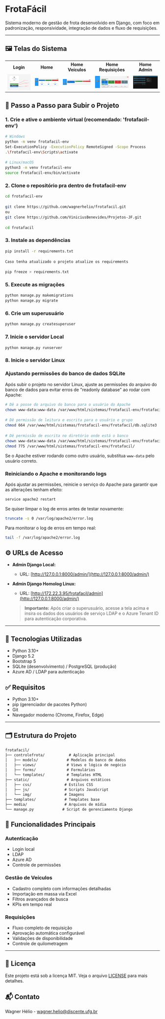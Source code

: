# FrotaFácil

Sistema moderno de gestão de frota desenvolvido em Django, com foco em padronização, responsividade, integração de dados e fluxo de requisições.

---

## 🖼️ Telas do Sistema

<table>
  <tr>
    <th>Login</th>
    <th>Home</th>
    <th>Home Veículos</th>
    <th>Home Requisições</th>
    <th>Home Admin</th>
  </tr>
  <tr>
    <td><a href="frotafacil/static/Docs/Login.png"><img src="frotafacil/static/Docs/Login.png" width="180"/></a></td>
    <td><a href="frotafacil/static/Docs/Home.png"><img src="frotafacil/static/Docs/Home.png" width="180"/></a></td>
    <td><a href="frotafacil/static/Docs/Home_Veiculos.png"><img src="frotafacil/static/Docs/Home_Veiculos.png" width="180"/></a></td>
    <td><a href="frotafacil/static/Docs/Home_Requisicoes.png"><img src="frotafacil/static/Docs/Home_Requisicoes.png" width="180"/></a></td>
    <td><a href="frotafacil/static/Docs/Home_Admin.png"><img src="frotafacil/static/Docs/Home_Admin.png" width="180"/></a></td>
  </tr>
</table>

## 🚀 Passo a Passo para Subir o Projeto

### 1. Crie e ative o ambiente virtual (recomendado: 'frotafacil-env')
```bash
# Windows
python -m venv frotafacil-env
Set-ExecutionPolicy -ExecutionPolicy RemoteSigned -Scope Process
.\frotafacil-env\Scripts\activate

# Linux/macOS
python3 -m venv frotafacil-env
source frotafacil-env/bin/activate
```

### 2. Clone o repositório pra dentro de frotafacil-env
```bash
cd frotafacil-env

git clone https://github.com/wagnerhelio/frotafacil.git
ou
git clone https://github.com/ViniciusBenevides/Projetos-JF.git

cd frotafacil
```

### 3. Instale as dependências
```bash
pip install -r requirements.txt

Caso tenha atualizado o projeto atualize os requirements

pip freeze > requirements.txt
```

### 5. Execute as migrações
```bash
python manage.py makemigrations
python manage.py migrate
```

### 6. Crie um superusuário
```bash
python manage.py createsuperuser
```

### 7. Inicie o servidor Local
```bash
python manage.py runserver
```
### 8. Inicie o servidor Linux 

### Ajustando permissões do banco de dados SQLite

Após subir o projeto no servidor Linux, ajuste as permissões do arquivo do banco de dados para evitar erros de "readonly database" ao rodar com Apache:

```bash
# Dê a posse do arquivo do banco para o usuário do Apache
chown www-data:www-data /var/www/html/sistemas/frotafacil-env/frotafacil/db.sqlite3

# Dê permissão de leitura e escrita para o usuário e grupo
chmod 664 /var/www/html/sistemas/frotafacil-env/frotafacil/db.sqlite3

# Dê permissão de escrita no diretório onde está o banco
chown www-data:www-data /var/www/html/sistemas/frotafacil-env/frotafacil/
chmod 775 /var/www/html/sistemas/frotafacil-env/frotafacil/
```

Se o Apache estiver rodando como outro usuário, substitua `www-data` pelo usuário correto.

### Reiniciando o Apache e monitorando logs

Após ajustar as permissões, reinicie o serviço do Apache para garantir que as alterações tenham efeito:

```bash
service apache2 restart
```

Se quiser limpar o log de erros antes de testar novamente:

```bash
truncate -s 0 /var/log/apache2/error.log
```

Para monitorar o log de erros em tempo real:

```bash
tail -f /var/log/apache2/error.log
```

## ⚙️ URLs de Acesso

- **Admin Django Local:**
  - URL: [http://127.0.0.1:8000/admin/](http://127.0.0.1:8000/admin/)
- **Admin Django Homolog Linux:**
  - URL: [http://172.22.3.95/frotafacil/admin](http://127.0.0.1:8000/admin/)

  > **Importante:** Após criar o superusuário, acesse a tela acima e insira os dados dos usuários de serviço LDAP e o Azure Tenant ID para autenticação corporativa.

---

## 🧰 Tecnologias Utilizadas

- Python 3.10+
- Django 5.2
- Bootstrap 5
- SQLite (desenvolvimento) / PostgreSQL (produção)
- Azure AD / LDAP para autenticação

## ✅ Requisitos

- Python 3.10+
- pip (gerenciador de pacotes Python)
- Git
- Navegador moderno (Chrome, Firefox, Edge)

---

## 🗂 Estrutura do Projeto

```
frotafacil/
├── controlefrota/           # Aplicação principal
│   ├── models/             # Modelos do banco de dados
│   ├── views/              # Views e lógica de negócio
│   ├── forms/              # Formulários
│   └── templates/          # Templates HTML
├── static/                 # Arquivos estáticos
│   ├── css/               # Estilos CSS
│   ├── js/                # Scripts JavaScript
│   └── img/               # Imagens
├── templates/             # Templates base
├── media/                 # Arquivos de mídia
└── manage.py             # Script de gerenciamento Django
```

## 📱 Funcionalidades Principais

### Autenticação
- Login local
- LDAP
- Azure AD
- Controle de permissões

### Gestão de Veículos
- Cadastro completo com informações detalhadas
- Importação em massa via Excel
- Filtros avançados de busca
- KPIs em tempo real

### Requisições
- Fluxo completo de requisição
- Aprovação automática configurável
- Validações de disponibilidade
- Controle de quilometragem

---

## 📝 Licença

Este projeto está sob a licença MIT. Veja o arquivo [LICENSE](LICENSE) para mais detalhes.

## 📬 Contato

Wagner Hélio - wagner.helio@discente.ufg.br